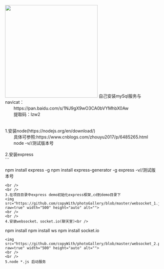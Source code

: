 <img src="https://github.com/copyWith/photoGallery/blob/master/about_me.jpg?raw=true" width="303" height="auto" alt="">
自己安装mySql服务与navicat：<br />
&#x3000;&#x3000;https://pan.baidu.com/s/1NJ9gX9wO3CA0bVYMhbX0Aw<br />
&#x3000;&#x3000;提取码：lzw2

<br />
<br />
<br />
1.安装node(https://nodejs.org/en/download/)<br />
  &#x3000;&#x3000;具体可参照:https://www.cnblogs.com/zhouyu2017/p/6485265.html<br />
  &#x3000;&#x3000;node -v//测试版本号

<br />
<br />
2.安装express<br />
```

  npm install express -g
  npm install express-generator -g
  express -v//测试版本号
```
<br />
<br />
3.在项目目录中express demo初始化express框架,cd到demo目录下
<img src="https://github.com/copyWith/photoGallery/blob/master/websocket_1.jpg?raw=true" width="500" height="auto" alt="">
<br />
<br />
4.安装websocket、socket.io(聊天室)<br />
```
  npm install
  npm install ws
  npm install socket.io
```
<img src="https://github.com/copyWith/photoGallery/blob/master/websocket_2.png?raw=true" width="500" height="auto" alt="">
<br />
<br />
5.node *.js 启动服务

